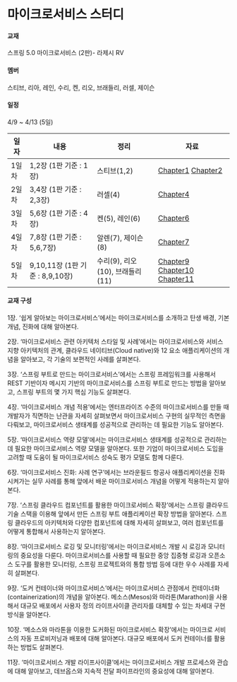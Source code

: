 # 마이크로서비스 스터디 #

#### 교재 ####
스프링 5.0 마이크로서비스 (2판)- 라제시 RV

#### 멤버 ####

스티브, 리아, 레인, 수리, 켄, 리오, 브래들리, 러셀, 제이슨


#### 일정 ####

4/9 ~ 4/13 (5일)

|일자|내용|정리|자료|
|---|---|---|---|
| 1일차 | 1,2장 (1판 기준 : 1장) | 스티브(1,2) | [Chapter1](chapter1.md) [Chapter2](chapter2.md) |
| 2일차 | 3,4장 (1판 기준 : 2,3장) | 러셀(4)| [Chapter4](chapter4.md) |
| 3일차 | 5,6장 (1판 기준 : 4장) | 켄(5), 레인(6) | [Chapter6](chapter6.md) |
| 4일차 | 7,8장 (1판 기준 : 5,6,7장) | 알렌(7), 제이슨(8) | [Chapter7](chapter7.md) |
| 5일차 | 9,10,11장 (1판 기준 : 8,9,10장) | 수리(9), 리오(10), 브래들리(11) | [Chapter9](chapter9.md) [Chapter10](chapter10.md) [Chapter11](chapter11.md) |

#### 교재 구성 ####

1장. ‘쉽게 알아보는 마이크로서비스’에서는 마이크로서비스를 소개하고 탄생 배경, 기본 개념, 진화에 대해 알아본다.

2장. ‘마이크로서비스 관련 아키텍처 스타일 및 사례’에서는 마이크로서비스와 서비스 지향 아키텍처의 관계, 클라우드 네이티브(Cloud native)와 12 요소 애플리케이션의 개념을 알아보고, 각 기술의 보편적인 사례를 살펴본다.


3장. ‘스프링 부트로 만드는 마이크로서비스’에서는 스프링 프레임워크를 사용해서 REST 기반이자 메시지 기반의 마이크로서비스를 스프링 부트로 만드는 방법을 알아보고, 스프링 부트의 몇 가지 핵심 기능도 살펴본다.

4장. ‘마이크로서비스 개념 적용’에서는 엔터프라이즈 수준의 마이크로서비스를 만들 때 개발자가 직면하는 난관을 자세히 살펴보면서 마이크로서비스 구현의 실무적인 측면을 다뤄보고, 마이크로서비스 생태계를 성공적으로 관리하는 데 필요한 기능도 알아본다.

5장. ‘마이크로서비스 역량 모델’에서는 마이크로서비스 생태계를 성공적으로 관리하는 데 필요한 마이크로서비스 역량 모델을 알아본다. 또한 기업이 마이크로서비스 도입을 고려할 때 도움이 될 마이크로서비스 성숙도 평가 모델도 함께 다룬다.

6장. ‘마이크로서비스 진화: 사례 연구’에서는 브라운필드 항공사 애플리케이션을 진화시켜가는 실무 사례를 통해 앞에서 배운 마이크로서비스 개념을 어떻게 적용하는지 알아본다.

7장. ‘스프링 클라우드 컴포넌트를 활용한 마이크로서비스 확장’에서는 스프링 클라우드 기술 스택을 이용해 앞에서 만든 스프링 부트 애플리케이션 확장 방법을 알아본다. 스프링 클라우드의 아키텍처와 다양한 컴포넌트에 대해 자세히 살펴보고, 여러 컴포넌트를 어떻게 통합해서 사용하는지 알아본다.

8장. ‘마이크로서비스 로깅 및 모니터링’에서는 마이크로서비스 개발 시 로깅과 모니터링의 중요성을 다룬다. 마이크로서비스를 사용할 때 필요한 중앙 집중형 로깅과 오픈소스 도구를 활용한 모니터링, 스프링 프로젝트와의 통합 방법 등에 대한 우수 사례를 자세히 살펴본다.

9장. ‘도커 컨테이너와 마이크로서비스’에서는 마이크로서비스 관점에서 컨테이너화(containerization)의 개념을 알아본다. 메소스(Mesos)와 마라톤(Marathon)을 사용해서 대규모 배포에서 사용자 정의 라이프사이클 관리자를 대체할 수 있는 차세대 구현 방식을 알아본다.

10장. ‘메소스와 마라톤을 이용한 도커화된 마이크로서비스 확장’에서는 마이크로 서비스의 자동 프로비저닝과 배포에 대해 알아본다. 대규모 배포에서 도커 컨테이너를 활용하는 방법도 살펴본다.

11장. ‘마이크로서비스 개발 라이프사이클’에서는 마이크로서비스 개발 프로세스와 관습에 대해 알아보고, 데브옵스와 지속적 전달 파이프라인의 중요성에 대해 알아본다.
